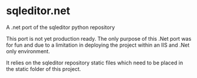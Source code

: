 sqleditor.net
=============

A .net port of the sqleditor python repository

This port is not yet production ready. The only purpose of this .Net port was for fun and due to a limitation in deploying the project within an IIS and .Net only environment.

It relies on the sqleditor repository static files which need to be placed in the static folder of this project.
